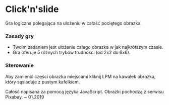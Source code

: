 # Click'n'slide
Gra logiczna polegająca na ułożeniu w całość pociętego obrazka.

### Zasady gry
* Twoim zadaniem jest ułożenie całego obrazka w jak najkrótszym czasie.
* Gra oferuje 5 różnych trybów trudności (od 2x2 do 6x6).

### Sterowanie
Aby zamienić części obrazka miejscami kliknij LPM na kawałek obrazka, który sąsiaduje z pustym kafelkiem.

Całość napisana za pomocą języka JavaScript. Obrazki pochodzą z serwisu Pixabay.
~ 01.2019
